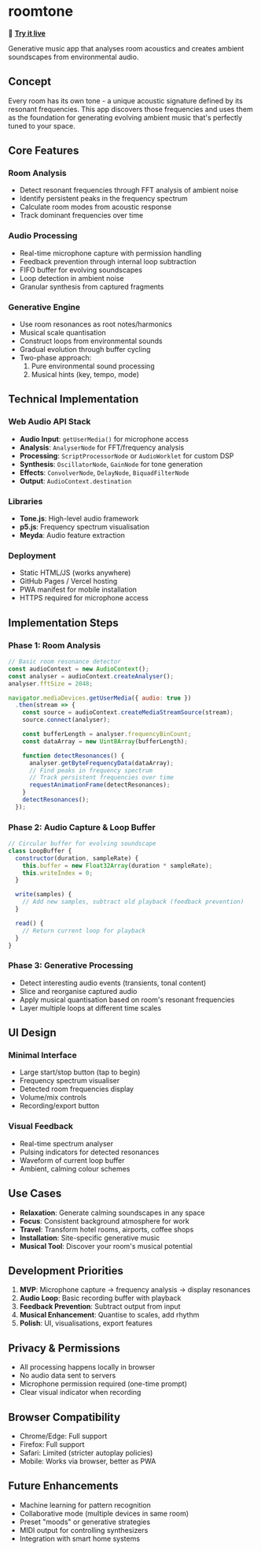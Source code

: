 # roomtone

🎵 **[Try it live](http://turpin.dev/roomtone/)**

Generative music app that analyses room acoustics and creates ambient soundscapes from environmental audio.

## Concept

Every room has its own tone - a unique acoustic signature defined by its resonant frequencies. This app discovers those frequencies and uses them as the foundation for generating evolving ambient music that's perfectly tuned to your space.

## Core Features

### Room Analysis

- Detect resonant frequencies through FFT analysis of ambient noise
- Identify persistent peaks in the frequency spectrum
- Calculate room modes from acoustic response
- Track dominant frequencies over time

### Audio Processing

- Real-time microphone capture with permission handling
- Feedback prevention through internal loop subtraction
- FIFO buffer for evolving soundscapes
- Loop detection in ambient noise
- Granular synthesis from captured fragments

### Generative Engine

- Use room resonances as root notes/harmonics
- Musical scale quantisation
- Construct loops from environmental sounds
- Gradual evolution through buffer cycling
- Two-phase approach:
  1. Pure environmental sound processing
  2. Musical hints (key, tempo, mode)

## Technical Implementation

### Web Audio API Stack

- **Audio Input**: `getUserMedia()` for microphone access
- **Analysis**: `AnalyserNode` for FFT/frequency analysis
- **Processing**: `ScriptProcessorNode` or `AudioWorklet` for custom DSP
- **Synthesis**: `OscillatorNode`, `GainNode` for tone generation
- **Effects**: `ConvolverNode`, `DelayNode`, `BiquadFilterNode`
- **Output**: `AudioContext.destination`

### Libraries

- **Tone.js**: High-level audio framework
- **p5.js**: Frequency spectrum visualisation
- **Meyda**: Audio feature extraction

### Deployment

- Static HTML/JS (works anywhere)
- GitHub Pages / Vercel hosting
- PWA manifest for mobile installation
- HTTPS required for microphone access

## Implementation Steps

### Phase 1: Room Analysis

```javascript
// Basic room resonance detector
const audioContext = new AudioContext();
const analyser = audioContext.createAnalyser();
analyser.fftSize = 2048;

navigator.mediaDevices.getUserMedia({ audio: true })
  .then(stream => {
    const source = audioContext.createMediaStreamSource(stream);
    source.connect(analyser);

    const bufferLength = analyser.frequencyBinCount;
    const dataArray = new Uint8Array(bufferLength);

    function detectResonances() {
      analyser.getByteFrequencyData(dataArray);
      // Find peaks in frequency spectrum
      // Track persistent frequencies over time
      requestAnimationFrame(detectResonances);
    }
    detectResonances();
  });
```

### Phase 2: Audio Capture & Loop Buffer

```javascript
// Circular buffer for evolving soundscape
class LoopBuffer {
  constructor(duration, sampleRate) {
    this.buffer = new Float32Array(duration * sampleRate);
    this.writeIndex = 0;
  }

  write(samples) {
    // Add new samples, subtract old playback (feedback prevention)
  }

  read() {
    // Return current loop for playback
  }
}
```

### Phase 3: Generative Processing

- Detect interesting audio events (transients, tonal content)
- Slice and reorganise captured audio
- Apply musical quantisation based on room's resonant frequencies
- Layer multiple loops at different time scales

## UI Design

### Minimal Interface

- Large start/stop button (tap to begin)
- Frequency spectrum visualiser
- Detected room frequencies display
- Volume/mix controls
- Recording/export button

### Visual Feedback

- Real-time spectrum analyser
- Pulsing indicators for detected resonances
- Waveform of current loop buffer
- Ambient, calming colour schemes

## Use Cases

- **Relaxation**: Generate calming soundscapes in any space
- **Focus**: Consistent background atmosphere for work
- **Travel**: Transform hotel rooms, airports, coffee shops
- **Installation**: Site-specific generative music
- **Musical Tool**: Discover your room's musical potential

## Development Priorities

1. **MVP**: Microphone capture → frequency analysis → display resonances
2. **Audio Loop**: Basic recording buffer with playback
3. **Feedback Prevention**: Subtract output from input
4. **Musical Enhancement**: Quantise to scales, add rhythm
5. **Polish**: UI, visualisations, export features

## Privacy & Permissions

- All processing happens locally in browser
- No audio data sent to servers
- Microphone permission required (one-time prompt)
- Clear visual indicator when recording

## Browser Compatibility

- Chrome/Edge: Full support
- Firefox: Full support
- Safari: Limited (stricter autoplay policies)
- Mobile: Works via browser, better as PWA

## Future Enhancements

- Machine learning for pattern recognition
- Collaborative mode (multiple devices in same room)
- Preset "moods" or generative strategies
- MIDI output for controlling synthesizers
- Integration with smart home systems
